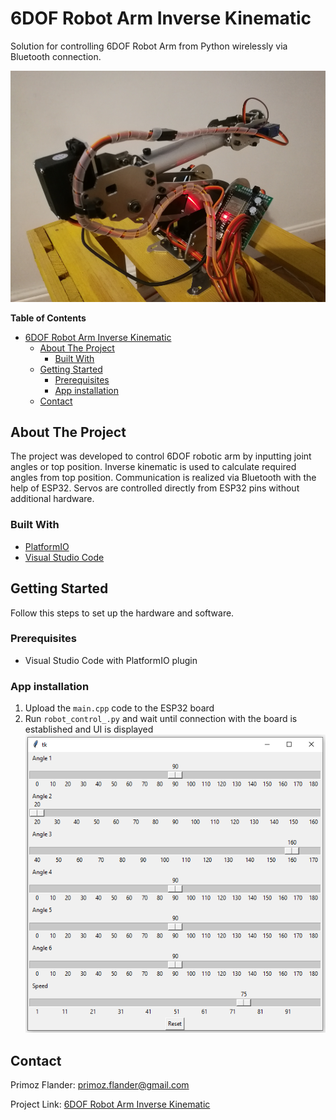 # 6DOF Robot Arm Inverse Kinematic

Solution for controlling 6DOF Robot Arm from Python wirelessly via Bluetooth connection.

![arm](assets/arm.png)

**Table of Contents**

- [6DOF Robot Arm Inverse Kinematic](#6dof-robot-arm-inverse-kinematic)
  * [About The Project](#about-the-project)
    + [Built With](#built-with)
  * [Getting Started](#getting-started)
    + [Prerequisites](#prerequisites)
    + [App installation](#app-installation)
  * [Contact](#contact)


## About The Project

The project was developed to control 6DOF robotic arm by inputting joint angles or top position. Inverse kinematic is used to calculate required angles from top position. Communication is realized via Bluetooth with the help of ESP32. Servos are controlled directly from ESP32 pins without additional hardware.

### Built With

* [PlatformIO](https://platformio.org)
* [Visual Studio Code](https://code.visualstudio.com)

## Getting Started

Follow this steps to set up the hardware and software.

### Prerequisites

* Visual Studio Code with PlatformIO plugin


### App installation

1. Upload the `main.cpp` code to the ESP32 board
2. Run `robot_control_.py` and wait until connection with the board is established and UI is displayed
![ui](assets/ui.png)


## Contact

Primoz Flander: [primoz.flander@gmail.com](<mailto:primoz.flander@gmail.com>)

Project Link: [6DOF Robot Arm Inverse Kinematic](https://github.com/primozflander/6dof_robot_arm_inverse_kinematic)
